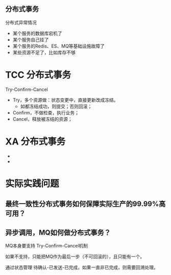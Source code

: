 分布式事务
---

分布式异常情况
+ 某个服务的数据库宕机了
+ 某个服务自己挂了
+ 某个服务的Redis、ES、MQ等基础设施故障了
+ 某些资源不足了，比如库存不够

# TCC 分布式事务

Try-Confirm-Cancel
+ Try，多个资源做：状态变更中，直接更新改成冻结。
    + 如都冻结成功，则提交；否则回滚；
+ Confirm，不做检查，执行业务；
+ Cancel，释放被冻结的资源；


# XA 分布式事务

+ 
+ 


# 实际实践问题

## 最终一致性分布式事务如何保障实际生产的99.99%高可用？

## 异步调用，MQ如何做分布式事务？
MQ本身要支持 Try-Confirm-Cancel机制

如果不支持，只能把MQ作为最后一步（不可回滚的），且只能有一个。

通过状态管理 待确认-已发送-已完成，如果一直非已完成，则需要回溯处理。


